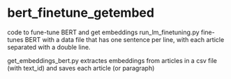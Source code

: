 # bert_finetune_getembed
code to fune-tune BERT and get embeddings
 run_lm_finetuning.py fine-tunes BERT with a data file that has one sentence per line, with each article separated with a double line.
 
 get_embeddings_bert.py extractes embeddings from articles in a csv file (with text_id) and saves each article (or paragraph)
